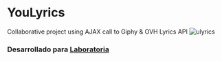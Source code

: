 # YouLyrics
Collaborative project using AJAX call to Giphy &amp; OVH Lyrics API
![ulyrics](https://user-images.githubusercontent.com/32283330/38035511-edb81878-327a-11e8-9c1b-2a039d9655bf.png)

### Desarrollado para [Laboratoria](http://laboratoria.la)
